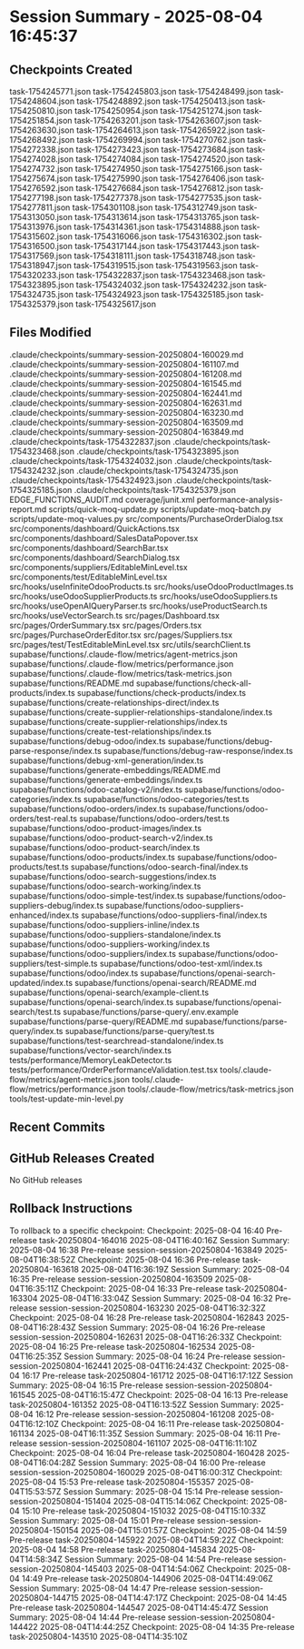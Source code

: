 # Session Summary - 2025-08-04 16:45:37

## Checkpoints Created
task-1754245771.json
task-1754245803.json
task-1754248499.json
task-1754248604.json
task-1754248892.json
task-1754250413.json
task-1754250810.json
task-1754250954.json
task-1754251274.json
task-1754251854.json
task-1754263201.json
task-1754263607.json
task-1754263630.json
task-1754264613.json
task-1754265922.json
task-1754268492.json
task-1754269994.json
task-1754270762.json
task-1754272338.json
task-1754273423.json
task-1754273684.json
task-1754274028.json
task-1754274084.json
task-1754274520.json
task-1754274732.json
task-1754274950.json
task-1754275166.json
task-1754275674.json
task-1754275990.json
task-1754276406.json
task-1754276592.json
task-1754276684.json
task-1754276812.json
task-1754277198.json
task-1754277378.json
task-1754277535.json
task-1754277811.json
task-1754301108.json
task-1754312749.json
task-1754313050.json
task-1754313614.json
task-1754313765.json
task-1754313976.json
task-1754314361.json
task-1754314888.json
task-1754315602.json
task-1754316066.json
task-1754316302.json
task-1754316500.json
task-1754317144.json
task-1754317443.json
task-1754317569.json
task-1754318111.json
task-1754318748.json
task-1754318947.json
task-1754319515.json
task-1754319563.json
task-1754320233.json
task-1754322837.json
task-1754323468.json
task-1754323895.json
task-1754324032.json
task-1754324232.json
task-1754324735.json
task-1754324923.json
task-1754325185.json
task-1754325379.json
task-1754325617.json

## Files Modified
.claude/checkpoints/summary-session-20250804-160029.md
.claude/checkpoints/summary-session-20250804-161107.md
.claude/checkpoints/summary-session-20250804-161208.md
.claude/checkpoints/summary-session-20250804-161545.md
.claude/checkpoints/summary-session-20250804-162441.md
.claude/checkpoints/summary-session-20250804-162631.md
.claude/checkpoints/summary-session-20250804-163230.md
.claude/checkpoints/summary-session-20250804-163509.md
.claude/checkpoints/summary-session-20250804-163849.md
.claude/checkpoints/task-1754322837.json
.claude/checkpoints/task-1754323468.json
.claude/checkpoints/task-1754323895.json
.claude/checkpoints/task-1754324032.json
.claude/checkpoints/task-1754324232.json
.claude/checkpoints/task-1754324735.json
.claude/checkpoints/task-1754324923.json
.claude/checkpoints/task-1754325185.json
.claude/checkpoints/task-1754325379.json
EDGE_FUNCTIONS_AUDIT.md
coverage/junit.xml
performance-analysis-report.md
scripts/quick-moq-update.py
scripts/update-moq-batch.py
scripts/update-moq-values.py
src/components/PurchaseOrderDialog.tsx
src/components/dashboard/QuickActions.tsx
src/components/dashboard/SalesDataPopover.tsx
src/components/dashboard/SearchBar.tsx
src/components/dashboard/SearchDialog.tsx
src/components/suppliers/EditableMinLevel.tsx
src/components/test/EditableMinLevel.tsx
src/hooks/useInfiniteOdooProducts.ts
src/hooks/useOdooProductImages.ts
src/hooks/useOdooSupplierProducts.ts
src/hooks/useOdooSuppliers.ts
src/hooks/useOpenAIQueryParser.ts
src/hooks/useProductSearch.ts
src/hooks/useVectorSearch.ts
src/pages/Dashboard.tsx
src/pages/OrderSummary.tsx
src/pages/Orders.tsx
src/pages/PurchaseOrderEditor.tsx
src/pages/Suppliers.tsx
src/pages/test/TestEditableMinLevel.tsx
src/utils/searchClient.ts
supabase/functions/.claude-flow/metrics/agent-metrics.json
supabase/functions/.claude-flow/metrics/performance.json
supabase/functions/.claude-flow/metrics/task-metrics.json
supabase/functions/README.md
supabase/functions/check-all-products/index.ts
supabase/functions/check-products/index.ts
supabase/functions/create-relationships-direct/index.ts
supabase/functions/create-supplier-relationships-standalone/index.ts
supabase/functions/create-supplier-relationships/index.ts
supabase/functions/create-test-relationships/index.ts
supabase/functions/debug-odoo/index.ts
supabase/functions/debug-parse-response/index.ts
supabase/functions/debug-raw-response/index.ts
supabase/functions/debug-xml-generation/index.ts
supabase/functions/generate-embeddings/README.md
supabase/functions/generate-embeddings/index.ts
supabase/functions/odoo-catalog-v2/index.ts
supabase/functions/odoo-categories/index.ts
supabase/functions/odoo-categories/test.ts
supabase/functions/odoo-orders/index.ts
supabase/functions/odoo-orders/test-real.ts
supabase/functions/odoo-orders/test.ts
supabase/functions/odoo-product-images/index.ts
supabase/functions/odoo-product-search-v2/index.ts
supabase/functions/odoo-product-search/index.ts
supabase/functions/odoo-products/index.ts
supabase/functions/odoo-products/test.ts
supabase/functions/odoo-search-final/index.ts
supabase/functions/odoo-search-suggestions/index.ts
supabase/functions/odoo-search-working/index.ts
supabase/functions/odoo-simple-test/index.ts
supabase/functions/odoo-suppliers-debug/index.ts
supabase/functions/odoo-suppliers-enhanced/index.ts
supabase/functions/odoo-suppliers-final/index.ts
supabase/functions/odoo-suppliers-inline/index.ts
supabase/functions/odoo-suppliers-standalone/index.ts
supabase/functions/odoo-suppliers-working/index.ts
supabase/functions/odoo-suppliers/index.ts
supabase/functions/odoo-suppliers/test-simple.ts
supabase/functions/odoo-test-xml/index.ts
supabase/functions/odoo/index.ts
supabase/functions/openai-search-updated/index.ts
supabase/functions/openai-search/README.md
supabase/functions/openai-search/example-client.ts
supabase/functions/openai-search/index.ts
supabase/functions/openai-search/test.ts
supabase/functions/parse-query/.env.example
supabase/functions/parse-query/README.md
supabase/functions/parse-query/index.ts
supabase/functions/parse-query/test.ts
supabase/functions/test-searchread-standalone/index.ts
supabase/functions/vector-search/index.ts
tests/performance/MemoryLeakDetector.ts
tests/performance/OrderPerformanceValidation.test.tsx
tools/.claude-flow/metrics/agent-metrics.json
tools/.claude-flow/metrics/performance.json
tools/.claude-flow/metrics/task-metrics.json
tools/test-update-min-level.py

## Recent Commits


## GitHub Releases Created
No GitHub releases

## Rollback Instructions
To rollback to a specific checkpoint:
Checkpoint: 2025-08-04 16:40	Pre-release	task-20250804-164016	2025-08-04T16:40:16Z
Session Summary: 2025-08-04 16:38	Pre-release	session-session-20250804-163849	2025-08-04T16:38:52Z
Checkpoint: 2025-08-04 16:36	Pre-release	task-20250804-163618	2025-08-04T16:36:19Z
Session Summary: 2025-08-04 16:35	Pre-release	session-session-20250804-163509	2025-08-04T16:35:11Z
Checkpoint: 2025-08-04 16:33	Pre-release	task-20250804-163304	2025-08-04T16:33:04Z
Session Summary: 2025-08-04 16:32	Pre-release	session-session-20250804-163230	2025-08-04T16:32:32Z
Checkpoint: 2025-08-04 16:28	Pre-release	task-20250804-162843	2025-08-04T16:28:43Z
Session Summary: 2025-08-04 16:26	Pre-release	session-session-20250804-162631	2025-08-04T16:26:33Z
Checkpoint: 2025-08-04 16:25	Pre-release	task-20250804-162534	2025-08-04T16:25:35Z
Session Summary: 2025-08-04 16:24	Pre-release	session-session-20250804-162441	2025-08-04T16:24:43Z
Checkpoint: 2025-08-04 16:17	Pre-release	task-20250804-161712	2025-08-04T16:17:12Z
Session Summary: 2025-08-04 16:15	Pre-release	session-session-20250804-161545	2025-08-04T16:15:47Z
Checkpoint: 2025-08-04 16:13	Pre-release	task-20250804-161352	2025-08-04T16:13:52Z
Session Summary: 2025-08-04 16:12	Pre-release	session-session-20250804-161208	2025-08-04T16:12:10Z
Checkpoint: 2025-08-04 16:11	Pre-release	task-20250804-161134	2025-08-04T16:11:35Z
Session Summary: 2025-08-04 16:11	Pre-release	session-session-20250804-161107	2025-08-04T16:11:10Z
Checkpoint: 2025-08-04 16:04	Pre-release	task-20250804-160428	2025-08-04T16:04:28Z
Session Summary: 2025-08-04 16:00	Pre-release	session-session-20250804-160029	2025-08-04T16:00:31Z
Checkpoint: 2025-08-04 15:53	Pre-release	task-20250804-155357	2025-08-04T15:53:57Z
Session Summary: 2025-08-04 15:14	Pre-release	session-session-20250804-151404	2025-08-04T15:14:06Z
Checkpoint: 2025-08-04 15:10	Pre-release	task-20250804-151032	2025-08-04T15:10:33Z
Session Summary: 2025-08-04 15:01	Pre-release	session-session-20250804-150154	2025-08-04T15:01:57Z
Checkpoint: 2025-08-04 14:59	Pre-release	task-20250804-145922	2025-08-04T14:59:22Z
Checkpoint: 2025-08-04 14:58	Pre-release	task-20250804-145834	2025-08-04T14:58:34Z
Session Summary: 2025-08-04 14:54	Pre-release	session-session-20250804-145403	2025-08-04T14:54:06Z
Checkpoint: 2025-08-04 14:49	Pre-release	task-20250804-144906	2025-08-04T14:49:06Z
Session Summary: 2025-08-04 14:47	Pre-release	session-session-20250804-144715	2025-08-04T14:47:17Z
Checkpoint: 2025-08-04 14:45	Pre-release	task-20250804-144547	2025-08-04T14:45:47Z
Session Summary: 2025-08-04 14:44	Pre-release	session-session-20250804-144422	2025-08-04T14:44:25Z
Checkpoint: 2025-08-04 14:35	Pre-release	task-20250804-143510	2025-08-04T14:35:10Z
